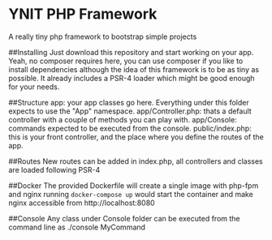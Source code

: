 # YNIT PHP Framework
A really tiny php framework to bootstrap simple projects

##Installing
Just download this repository and start working on your app.
Yeah, no composer requires here, you can use composer if you like to install dependencies although the idea of this framework is to be as tiny as possible. It already includes a PSR-4 loader which might be good enough for your needs.

##Structure
app: your app classes go here. Everything under this folder expects to use the "App" namespace.
app/Controller.php: thats a default controller with a couple of methods you can play with.
app/Console: commands expected to be executed from the console.
public/index.php: this is your front controller, and the place where you define the routes of the app.

##Routes
New routes can be added in index.php, all controllers and classes are loaded following PSR-4

##Docker
The provided Dockerfile will create a single image with php-fpm and nginx
running `docker-compose up` would start the container and make nginx accessible from http://localhost:8080

##Console
Any class under Console folder can be executed from the command line as ./console MyCommand

